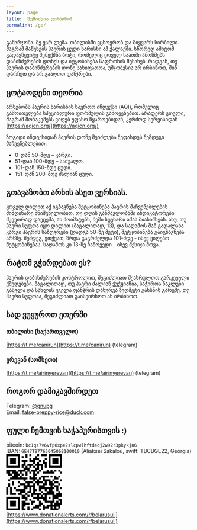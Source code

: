 ```yaml
---
layout: page
title:  შემიძლია ვირბინო?
permalink: /ge/
---
```


გამარჯობა. მე ვარ ლეშა. თბილისში ვცხოვრობ და მიყვარს სირბილი. მაგრამ მაწუხებს ჰაერის ცუდი ხარისხი ამ ქალაქში. სწორედ ამიტომ გადავწყვიტე შემექმნა ბოტი, რომელიც ყოველ საათში ამოწმებს დაბინძურების დონეს და იტყობინება საფრთხის შესახებ. რადგან, თუ ჰაერის დაბინძურების დონე სახიფათოა, უმჯობესია არ ირბინოთ, შინ დარჩეთ და არ გააღოთ ფანჯრები.

## ცოტაოდენი თეორია

არსებობს ჰაერის ხარისხის საერთო ინდექსი (AQI), რომელიც გამოითვლება სპეციალური ფორმულის გამოყენებით. არაფერს ვთვლი, მაგრამ მონაცემებს ვიღებ უფასო წყაროებიდან, კერძოდ სერვისიდან [https://aqicn.org/](https://aqicn.org/)

ზოგადი ინდექსიდან ჰაერის დონე შეიძლება შეფასდეს შემდეგი მაჩვენებლებით:

* 0-დან 50-მდე – კარგი.
* 51-დან 100-მდე – საშუალო.
* 101-დან 150-მდე ცუდი.
* 151-დან 200-მდე ძალიან ცუდი.

## გთავაზობთ არხის ასეთ ვერსიას.

ყოველ დილით აქ იგზავნება შეტყობინება ჰაერის მაჩვენებლების მიმდინარე მნიშვნელობით.
თუ დღის განმავლობაში ინდიკატორები მკვეთრად დაეცემა, ან მოიმატებს, ჩემი სცენარი ამას მიანიშნებს.
ანუ, თუ ჰაერი სუფთა იყო დილით (მაგალითად, 13), და საღამოს მან გადალახა კარგი ჰაერის საზღვრები (დადგა 50-ზე მეტი), შეტყობინება გაიგზავნება არხზე. შემდეგ, ვთქვათ, ზრდა გაგრძელდა 101-მდე - ისევ ვიღებთ შეტყობინებას. საღამოს კი 13-ზე ჩამოვედი - ისევ მესიჯი მოვა.

## რატომ გჭირდებათ ეს? 

ჰაერის დაბინძურების კონტროლით, შეგიძლიათ შეასრულოთ გარკვეული ქმედებები. მაგალითად, თუ ჰაერი ძალიან ჭუჭყიანია, საჭიროა ნაკლები გასვლა და სახლის ყველა ფანჯრის დახურვა ზედმეტი გახსნის გარეშე. თუ ჰაერი სუფთაა, შეგიძლიათ გაისეირნოთ ან ირბინოთ.

## სად ვუყუროთ ეთერში

### თბილისი (საქართველო)
[https://t.me/canirun](https://t.me/canirun) (telegram)<br>

### ერევან (სომხეთი)
[https://t.me/airinyerevan](https://t.me/airinyerevan) (telegram)

## როგორ დამიკავშირდეთ

Telegram: <a href="https://t.me/gnupg">@gnupg</a><br>
Email: <a href="mailto:false-preppy-rice@duck.com">false-preppy-rice@duck.com</a>

## ფული ჩემთვის ხაჭაპურისთვის :)

bitcoin: `bc1qs7v6vfp0xpe2slcpwlhftdeqj2w92r3pkykjn6`<br>
IBAN: `GE47TB7765045068100010` (Aliaksei Sakalou, swift: TBCBGE22, Georgia)<br>
<img src="/images/qrdonate.png" style="width: 30%; display: inline" /><br>
[https://www.donationalerts.com/r/belarusuli](https://www.donationalerts.com/r/belarusuli)
